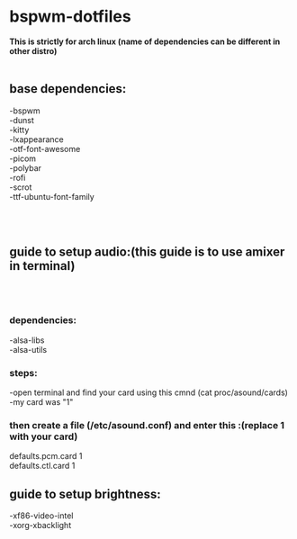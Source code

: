 # bspwm-dotfiles

**This is strictly for arch linux (name of dependencies can be different in other distro)**
<br /><br />
## base dependencies:
-bspwm <br />
-dunst <br />
-kitty <br />
-lxappearance <br />
-otf-font-awesome <br />
-picom <br />
-polybar <br />
-rofi <br />
-scrot <br />
-ttf-ubuntu-font-family <br />

<br /><br />




## guide to setup audio:(this guide is to use amixer in terminal)
<br /><br />
### dependencies:
-alsa-libs <br />
-alsa-utils <br />

### steps:
-open terminal and find your card using this cmnd (cat proc/asound/cards) <br />
-my card was "1" <br />

### then create a file (/etc/asound.conf) and enter this :(replace 1 with your card)
defaults.pcm.card 1 <br />
defaults.ctl.card 1 <br />



## guide to setup brightness:
-xf86-video-intel <br />
-xorg-xbacklight <br />
